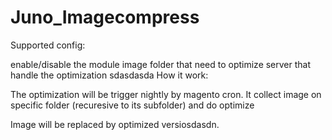 # Juno_Imagecompress

Supported config:

enable/disable the module
image folder that need to optimize
server that handle the optimization
sdasdasda
How it work: 

The optimization will be trigger nightly by magento cron. It collect image on specific folder (recuresive to its subfolder) and do optimize

Image will be replaced by optimized versiosdasdn.

